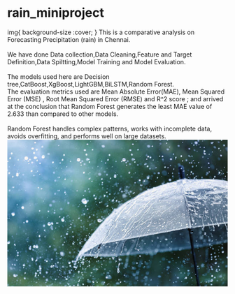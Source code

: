 # rain_miniproject
<html>
<head>
<sytle>
img{
    background-size :cover;
}
</head>
This is a comparative analysis on  Forecasting Precipitation (rain) in Chennai.
<BR><br>
We have done Data collection,Data Cleaning,Feature and Target Definition,Data Spiltting,Model Training and Model Evaluation.
<BR><br>
The models used here are Decision tree,CatBoost,XgBoost,LightGBM,BiLSTM,Random Forest.
<br>The evaluation metrics used are Mean Absolute Error(MAE), Mean Squared Error (MSE)
, Root Mean Squared Error (RMSE) and R^2 score ; and arrived at the conclusion that Random Forest generates the least MAE value of 2.633 than compared to other models.
<BR><br>
Random Forest handles complex patterns, works with incomplete data, avoids overfitting, and performs well on large datasets.
<body>

<img src="istockphoto-1257951336-612x612.jpg">
    
</body>
</html>
